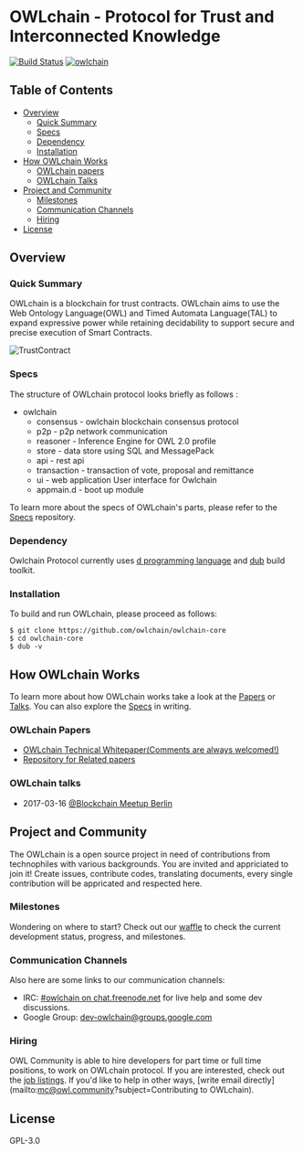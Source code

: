 # OWLchain - Protocol for Trust and Interconnected Knowledge

[![Build Status](https://travis-ci.org/owlchain/owlchain-core.svg?branch=PoC0)](https://travis-ci.org/owlchain/owlchain-core)
[![owlchain](https://img.shields.io/badge/irc-%23owlchain-brightgreen.svg)](https://webchat.freenode.net/?channels=owlchain)

## Table of Contents

  - [Overview](#overview)
    - [Quick Summary](#quick-summary)
    - [Specs](https://github.com/owlchain/specs)
    - [Dependency](#dependency)
    - [Installation](#installation)
  - [How OWLchain Works](#how-owlchain-works)
    - [OWLchain papers](#owlchain-papers)
    - [OWLchain Talks](#owlchain-talks)
  - [Project and Community](#project-and-community)
    - [Milestones](#milestones)
    - [Communication Channels](#communication-channels)
    - [Hiring](#hiring)
  - [License](#license)

## Overview

### Quick Summary

OWLchain is a blockchain for trust contracts. OWLchain aims to use the Web Ontology Language(OWL) and Timed Automata Language(TAL) to expand expressive power while retaining decidability to support secure and precise execution of Smart Contracts. 

![TrustContract](https://github.com/owlchain/owlchain-core/blob/PoC0/docs/images/TrustContract.png?raw=true)

### Specs

The structure of OWLchain protocol looks briefly as follows : 
+ owlchain
  + consensus   - owlchain blockchain consensus protocol
  + p2p         - p2p network communication
  + reasoner    - Inference Engine for OWL 2.0 profile 
  + store       - data store using SQL and MessagePack
  + api         - rest api
  + transaction - transaction of vote, proposal and remittance
  + ui          - web application User interface for Owlchain
  + appmain.d   - boot up module 

To learn more about the specs of OWLchain's parts, please refer to the [Specs](https://github.com/owlchain/specs) repository.

### Dependency

Owlchain Protocol currently uses [d programming language](http://dlang.org/) and [dub](https://code.dlang.org/) build toolkit.

### Installation

To build and run OWLchain, please proceed as follows:
```
$ git clone https://github.com/owlchain/owlchain-core
$ cd owlchain-core
$ dub -v
```

## How OWLchain Works

To learn more about how OWLchain works take a look at the [Papers](#owlchain-papers) or [Talks](#owlchain-talks). You can also explore the [Specs](https://github.com/owlchain/specs) in writing.

### OWLchain Papers

- [OWLchain Technical Whitepaper(Comments are always welcomed!)](https://docs.google.com/document/d/19gfV6d1n3Ut0r72dDstplrbXhEpitXxhTlm-SQ3wcRY/edit?usp=sharing)
- [Repository for Related papers](https://github.com/owlchain/papers)

### OWLchain talks

- 2017-03-16 [@Blockchain Meetup Berlin](https://www.youtube.com/watch?v=PcQw1_yjQVc)

## Project and Community

The OWLchain is a open source project in need of contributions from technophiles with various backgrounds. You are invited and appriciated to join it! Create issues, contribute codes, translating documents, every single contribution will be appricated and respected here. 

### Milestones

Wondering on where to start? Check out our [waffle](https://waffle.io/owlchain) to check the current development status, progress, and milestones.

### Communication Channels

Also here are some links to our communication channels:
- IRC: [#owlchain on chat.freenode.net](http://webchat.freenode.net/?channels=owlchain) for live help and some dev discussions.
- Google Group: [dev-owlchain@groups.google.com](https://groups.google.com/forum/#!forum/dev-owlchain/)

### Hiring

OWL Community is able to hire developers for part time or full time positions, to work on OWLchain protocol. If you are interested, check out the [job listings](http://owl.community/contact). If you'd like to help in other ways, [write email directly](mailto:mc@owl.community?subject=Contributing to OWLchain).

## License

GPL-3.0
